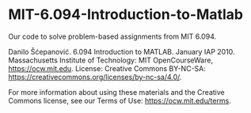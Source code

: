 # MIT-6.094-Introduction-to-Matlab
Our code to solve problem-based assignments from MIT 6.094.

Danilo Šćepanović. 6.094 Introduction to MATLAB. January IAP 2010. Massachusetts Institute of Technology: MIT OpenCourseWare, https://ocw.mit.edu. License: Creative Commons BY-NC-SA: https://creativecommons.org/licenses/by-nc-sa/4.0/.

For more information about using these materials and the Creative Commons license, see our Terms of Use: https://ocw.mit.edu/terms.
